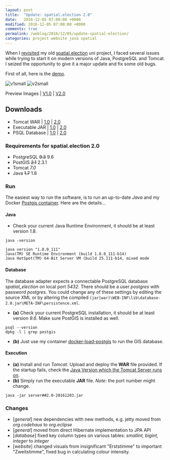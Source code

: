 ```yaml
---
layout: post
title:  "Update: spatial.election 2.0"
date:   2016-12-05 07:00:00 +0000
modified: 2016-12-05 07:00:00 +0000 
comments: true
permalink: /weblog/2016/12/05/update-spatial-election/
categories: project website java spatial
---
```


When I [revisited][metaspatial] my old [spatial.election][spatial] uni project, I faced several issues while trying to start it on modern versions of Java, PostgreSQL and Tomcat. I seized the opportunity to give it a major update and fix some old bugs.


<!--more-->

First of all, here is the [demo][demo].

![v1small][imgV1s] ![v2small][imgV2s]

Preview Images | [V1.0][imgV1] | [V2.0][imgV2]


## Downloads

- Tomcat WAR | [1.0][w1] | [2.0][w2]
- Executable JAR | [1.0][j1] | [2.0][j2]
- PSQL Database | [1.0][db1] | [2.0][db2]


### Requirements for spatial.election 2.0

 - PostgreSQL ~~9.3~~ 9.6
 - PostGIS ~~2.1~~ 2.3.1
 - Tomcat *7.0*
 - Java ~~1.7~~ 1.8

### Run

The easiest way to run the software, is to run an up-to-date *Java* and my Docker [Postgis container][docker]. Here are the details...

#### Java

 - Check your current Java Runtime Environment, it should be at least version *1.8*.

```
java -version

java version "1.8.0_111"
Java(TM) SE Runtime Environment (build 1.8.0_111-b14)
Java HotSpot(TM) 64-Bit Server VM (build 25.111-b14, mixed mode
```

#### Database

The database adapter expects a connectable PostgreSQL database *spatial_election* on local port *5432*. There should be a user *postgres* with password *postgres*. You could change any of these settings by editing the source XML or by altering the compiled ``(jar|war)\WEB-INF\lib\database-2.0.jar\META-INF\persistence.xml``.

 - **(a)** Check your current PostgreSQL installation, it should be at least version *9.6*. Make sure PostGIS is installed as well.

```
psql --version
dpkg -l | grep postgis
```

 - **(b)** Just use my container [docker-load-postgis][docker] to run the GIS database. 

#### Execution

 - **(a)** Install and run *Tomcat*. Upload and deploy the **WAR** file provided. If the startup fails, check the [Java Version which the Tomcat Server runs on][metatomcat].
 - **(b)** Simply run the executable **JAR** file. *Note:* the port number might change.

```
java -jar server##2.0-20161203.jar
```


### Changes

 - [*general*] new dependencies with new methods, e.g. jetty moved from *org.codehaus* to *org.eclipse*
 - [*general*] moved from direct Hibernate implementation to JPA API
 - [*database*] fixed key column types on various tables: *smallint, bigint, integer* to *integer*
 - [*website*] changed visuals from insignificant "Erststimme" to important "Zweitstimme", fixed bug in calculating colour intensity.


[spatial]: https://github.com/a-d/spatial.election/
[demo]: https://newtork.de/spatial.election/
[w1]: https://newtork.de/dl/spatial_election/spatial.election##1.0-0.1.war
[w2]: https://newtork.de/dl/spatial_election/spatial.election##2.0-0.1.war
[j1]: https://newtork.de/dl/spatial_election/server##1.0-20161202.jar
[j2]: https://newtork.de/dl/spatial_election/server##2.0-20161203.jar
[db1]: https://newtork.de/dl/spatial_election/spatial_election.bak1
[db2]: https://newtork.de/dl/spatial_election/spatial_election.bak2
[docker]: https://github.com/newtork/docker-load-postgis
[metatomcat]: /weblog/2016/12/07/howto-tomcat-java-version
[metaspatial]: /weblog/2016/12/02/old-spatial-election-will-return
[imgV1]: https://newtork.de/dl/spatial_election/preview01.png
[imgV2]: https://newtork.de/dl/spatial_election/preview02.png
[imgV1s]: https://newtork.de/dl/spatial_election/preview01_small.png
[imgV2s]: https://newtork.de/dl/spatial_election/preview02_small.png